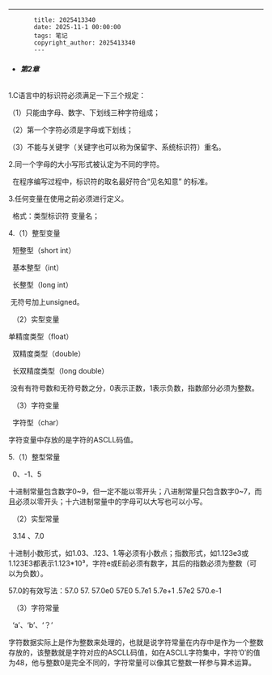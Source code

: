 ---
           title: 2025413340
           date: 2025-11-1 00:00:00
           tags: 笔记
           copyright_author: 2025413340
           ---
           

* ###### **第2章**

1.C语言中的标识符必须满足一下三个规定：

（1）只能由字母、数字、下划线三种字符组成；

（2）第一个字符必须是字母或下划线；

（3）不能与关键字（关键字也可以称为保留字、系统标识符）重名。

2.同一个字母的大小写形式被认定为不同的字符。

  在程序编写过程中，标识符的取名最好符合“见名知意” 的标准。

3.任何变量在使用之前必须进行定义。

   格式：类型标识符 变量名；

4.（1）整型变量

   短整型（short int）

   基本整型（int）

   长整型（long int）

 无符号加上unsigned。

   （2）实型变量

单精度类型（float）

   双精度类型（double）

   长双精度类型（long double）

 没有有符号数和无符号数之分，0表示正数，1表示负数，指数部分必须为整数。

   （3）字符变量

    字符型（char）

字符变量中存放的是字符的ASCLL码值。

5.（1）整型常量

     0、-1、5

十进制常量包含数字0~9，但一定不能以零开头；八进制常量只包含数字0~7，而且必须以零开头；十六进制常量中的字母可以大写也可以小写。

    （2）实型常量

     3.14 、7.0

十进制小数形式，如1.03、.123、1.等必须有小数点；指数形式，如1.123e3或1.123E3都表示1.123\*10³，字符e或E前必须有数字，其后的指数必须为整数（可以为负数）。

57.0的有效写法：57.0   57.   57.0e0   57E0   5.7e1   5.7e+1   .57e2   570.e-1

    （3）字符常量

  ‘a’、‘b’、‘？’

字符数据实际上是作为整数来处理的，也就是说字符常量在内存中是作为一个整数存放的，该整数就是字符对应的ASCLL码值，如在ASCLL字符集中，字符‘0’的值为48，他与整数0是完全不同的，字符常量可以像其它整数一样参与算术运算。

